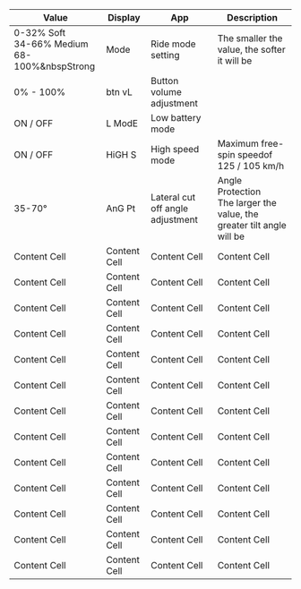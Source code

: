 | Value | Display | App | Description |
| --- | --- | --- | --- |
| 0-32%&nbsp;Soft<br>34-66%&nbsp;Medium<br>68-100%&nbspStrong | Mode | Ride mode setting | The smaller the value, the softer it will be |
| 0% - 100% | btn vL | Button volume adjustment |  |
| ON / OFF | L ModE | Low battery mode |  |
| ON / OFF | HiGH S | High speed mode | Maximum free-spin speedof 125 / 105 km/h |
| 35-70° | AnG Pt | Lateral cut off angle adjustment | Angle Protection<br>The larger the value, the greater tilt angle will be |
| Content Cell  | Content Cell  | Content Cell  | Content Cell  |
| Content Cell  | Content Cell  | Content Cell  | Content Cell  |
| Content Cell  | Content Cell  | Content Cell  | Content Cell  |
| Content Cell  | Content Cell  | Content Cell  | Content Cell  |
| Content Cell  | Content Cell  | Content Cell  | Content Cell  |
| Content Cell  | Content Cell  | Content Cell  | Content Cell  |
| Content Cell  | Content Cell  | Content Cell  | Content Cell  |
| Content Cell  | Content Cell  | Content Cell  | Content Cell  |
| Content Cell  | Content Cell  | Content Cell  | Content Cell  |
| Content Cell  | Content Cell  | Content Cell  | Content Cell  |
| Content Cell  | Content Cell  | Content Cell  | Content Cell  |
| Content Cell  | Content Cell  | Content Cell  | Content Cell  |
| Content Cell  | Content Cell  | Content Cell  | Content Cell  |
